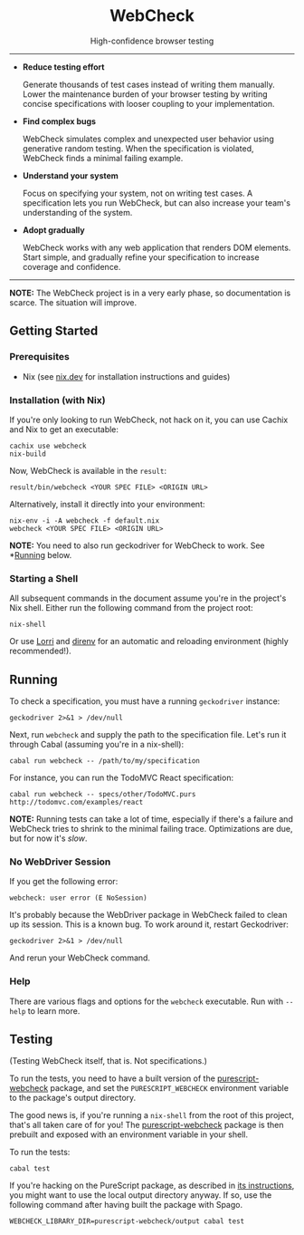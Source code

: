 <div align=center>
<h1>WebCheck</h1>
<p>High-confidence browser testing</p>
</div>

<hr>

* **Reduce testing effort**

  Generate thousands of test cases instead of writing them manually. Lower
  the maintenance burden of your browser testing by writing concise
  specifications with looser coupling to your implementation.

* **Find complex bugs**

  WebCheck simulates complex and unexpected user behavior using generative
  random testing. When the specification is violated, WebCheck finds a
  minimal failing example.

* **Understand your system**

  Focus on specifying your system, not on writing test cases. A specification
  lets you run WebCheck, but can also increase your team's understanding of
  the system.

* **Adopt gradually**

  WebCheck works with any web application that renders DOM elements. Start
  simple, and gradually refine your specification to increase coverage and
  confidence.

<hr>

**NOTE:** The WebCheck project is in a very early phase, so documentation is
scarce. The situation will improve.

## Getting Started


### Prerequisites

* Nix (see [nix.dev](https://nix.dev/) for installation instructions and guides)


### Installation (with Nix)

If you're only looking to run WebCheck, not hack on it, you can use Cachix
and Nix to get an executable:

```
cachix use webcheck
nix-build
```

Now, WebCheck is available in the `result`:

```
result/bin/webcheck <YOUR SPEC FILE> <ORIGIN URL>
```

Alternatively, install it directly into your environment:

```
nix-env -i -A webcheck -f default.nix
webcheck <YOUR SPEC FILE> <ORIGIN URL>
```

**NOTE:** You need to also run geckodriver for WebCheck to work. See
*[Running](#running) below.

### Starting a Shell

All subsequent commands in the document assume you're in the project's Nix
shell. Either run the following command from the project root:

```
nix-shell
```

Or use [Lorri](https://github.com/target/lorri) and
[direnv](https://direnv.net/) for an automatic and reloading environment
(highly recommended!).

## Running

To check a specification, you must have a running `geckodriver` instance:

```
geckodriver 2>&1 > /dev/null
```

Next, run `webcheck` and supply the path to the specification file. Let's run
it through Cabal (assuming you're in a nix-shell):

```
cabal run webcheck -- /path/to/my/specification
```

For instance, you can run the TodoMVC React specification:

```
cabal run webcheck -- specs/other/TodoMVC.purs http://todomvc.com/examples/react
```

**NOTE:** Running tests can take a lot of time, especially if there's a
failure and WebCheck tries to shrink to the minimal failing trace.
Optimizations are due, but for now it's _slow_.

### No WebDriver Session

If you get the following error:

```
webcheck: user error (E NoSession)
```

It's probably because the WebDriver package in WebCheck failed to clean up
its session. This is a known bug. To work around it, restart Geckodriver:

```
geckodriver 2>&1 > /dev/null
```

And rerun your WebCheck command.

### Help

There are various flags and options for the `webcheck` executable. Run with
`--help` to learn more.

## Testing

(Testing WebCheck itself, that is. Not specifications.)

To run the tests, you need to have a built version of the
[purescript-webcheck](purescript-webcheck) package, and set the
`PURESCRIPT_WEBCHECK` environment variable to the package's output
directory.

The good news is, if you're running a `nix-shell` from the root of
this project, that's all taken care of for you! The
[purescript-webcheck](purescript-webcheck) package is then prebuilt and
exposed with an environment variable in your shell.

To run the tests:

```
cabal test
```

If you're hacking on the PureScript package, as described in [its
instructions](purescript-webcheck/README.md), you might want to use the local
output directory anyway. If so, use the following command after having built
the package with Spago.

```
WEBCHECK_LIBRARY_DIR=purescript-webcheck/output cabal test
```